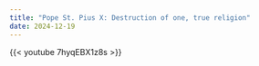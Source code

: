 ```yaml
---
title: "Pope St. Pius X: Destruction of one, true religion"
date: 2024-12-19
---
```


{{< youtube 7hyqEBX1z8s >}}
